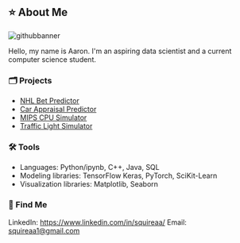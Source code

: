 ## ⭐ About Me
![githubbanner](https://github.com/squireaa/squireaa/assets/98773288/55c3d129-b432-4671-811d-e3896d16d5d7)

Hello, my name is Aaron. I'm an aspiring data scientist and a current computer science student.

### 🗂️ Projects
- [NHL Bet Predictor](https://github.com/squireaa/nn-nhl)
- [Car Appraisal Predictor](https://github.com/squireaa/CarMaxAppraisalPredictor)
- [MIPS CPU Simulator](https://github.com/squireaa/LogisimCPU)
- [Traffic Light Simulator](https://github.com/squireaa/TrafficSimulator)

### 🛠️ Tools
- Languages: Python/ipynb, C++, Java, SQL
- Modeling libraries: TensorFlow Keras, PyTorch, SciKit-Learn
- Visualization libraries: Matplotlib, Seaborn

### 🤝 Find Me
LinkedIn: https://www.linkedin.com/in/squireaa/
Email: squireaa1@gmail.com
